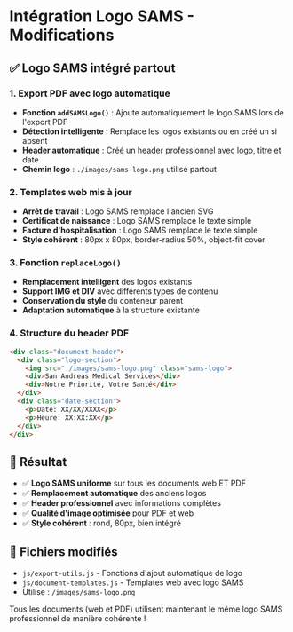 # Intégration Logo SAMS - Modifications

## ✅ **Logo SAMS intégré partout**

### 1. **Export PDF avec logo automatique**
- **Fonction `addSAMSLogo()`** : Ajoute automatiquement le logo SAMS lors de l'export PDF
- **Détection intelligente** : Remplace les logos existants ou en créé un si absent
- **Header automatique** : Créé un header professionnel avec logo, titre et date
- **Chemin logo** : `./images/sams-logo.png` utilisé partout

### 2. **Templates web mis à jour**
- **Arrêt de travail** : Logo SAMS remplace l'ancien SVG
- **Certificat de naissance** : Logo SAMS remplace le texte simple
- **Facture d'hospitalisation** : Logo SAMS remplace le texte simple
- **Style cohérent** : 80px x 80px, border-radius 50%, object-fit cover

### 3. **Fonction `replaceLogo()`** 
- **Remplacement intelligent** des logos existants
- **Support IMG et DIV** avec différents types de contenu
- **Conservation du style** du conteneur parent
- **Adaptation automatique** à la structure existante

### 4. **Structure du header PDF**
```html
<div class="document-header">
  <div class="logo-section">
    <img src="./images/sams-logo.png" class="sams-logo">
    <div>San Andreas Medical Services</div>
    <div>Notre Priorité, Votre Santé</div>
  </div>
  <div class="date-section">
    <p>Date: XX/XX/XXXX</p>
    <p>Heure: XX:XX:XX</p>
  </div>
</div>
```

## 🎯 **Résultat**
- ✅ **Logo SAMS uniforme** sur tous les documents web ET PDF
- ✅ **Remplacement automatique** des anciens logos
- ✅ **Header professionnel** avec informations complètes
- ✅ **Qualité d'image optimisée** pour PDF et web
- ✅ **Style cohérent** : rond, 80px, bien intégré

## 📁 **Fichiers modifiés**
- `js/export-utils.js` - Fonctions d'ajout automatique de logo
- `js/document-templates.js` - Templates web avec logo SAMS
- Utilise : `/images/sams-logo.png`

Tous les documents (web et PDF) utilisent maintenant le même logo SAMS professionnel de manière cohérente !
